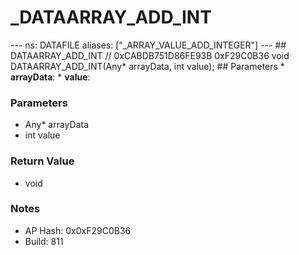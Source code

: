 # _DATAARRAY_ADD_INT

--- ns: DATAFILE aliases: ["_ARRAY_VALUE_ADD_INTEGER"] --- ## DATAARRAY_ADD_INT  // 0xCABDB751D86FE93B 0xF29C0B36 void DATAARRAY_ADD_INT(Any* arrayData, int value);   ## Parameters * **arrayData**: * **value**:

### Parameters
* Any* arrayData
* int value

### Return Value
* void

### Notes
* AP Hash: 0x0xF29C0B36
* Build: 811

